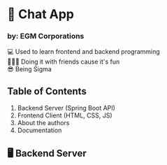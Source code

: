 # 💬 Chat App 
### by: EGM Corporations

💻 Used to learn frontend and backend programming<br/>
🧑‍🤝‍🧑 Doing it with friends cause it's fun<br/>
😎 Being Sigma<br/>

## Table of Contents
1. Backend Server (Spring Boot API) <br/>
2. Frontend Client (HTML, CSS, JS) <br/>
3. About the authors <br/>
4. Documentation <br/>

## 🖥️ Backend Server



        
              
